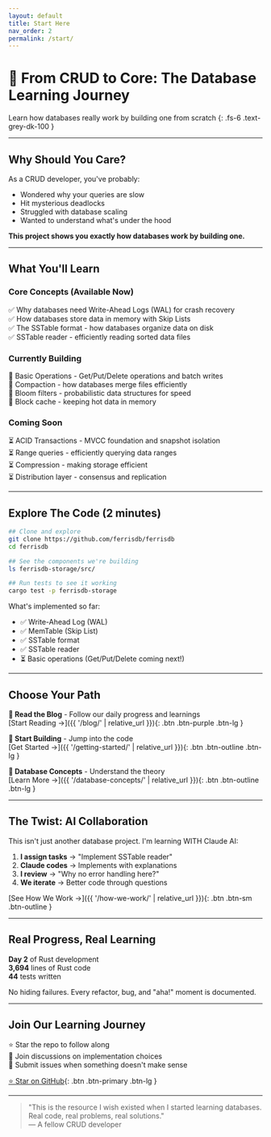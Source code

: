 ```yaml
---
layout: default
title: Start Here
nav_order: 2
permalink: /start/
---
```


# 🚀 From CRUD to Core: The Database Learning Journey

Learn how databases really work by building one from scratch
{: .fs-6 .text-grey-dk-100 }

---

## Why Should You Care?

As a CRUD developer, you've probably:

- Wondered why your queries are slow
- Hit mysterious deadlocks
- Struggled with database scaling
- Wanted to understand what's under the hood

**This project shows you exactly how databases work by building one.**

---

## What You'll Learn

### Core Concepts (Available Now)

✅ Why databases need Write-Ahead Logs (WAL) for crash recovery  
✅ How databases store data in memory with Skip Lists  
✅ The SSTable format - how databases organize data on disk  
✅ SSTable reader - efficiently reading sorted data files

### Currently Building

🚧 Basic Operations - Get/Put/Delete operations and batch writes  
🚧 Compaction - how databases merge files efficiently  
🚧 Bloom filters - probabilistic data structures for speed  
🚧 Block cache - keeping hot data in memory

### Coming Soon

⏳ ACID Transactions - MVCC foundation and snapshot isolation  
⏳ Range queries - efficiently querying data ranges  
⏳ Compression - making storage efficient  
⏳ Distribution layer - consensus and replication

---

## Explore The Code (2 minutes)

```bash
## Clone and explore
git clone https://github.com/ferrisdb/ferrisdb
cd ferrisdb

## See the components we're building
ls ferrisdb-storage/src/

## Run tests to see it working
cargo test -p ferrisdb-storage
```

What's implemented so far:

- ✅ Write-Ahead Log (WAL)
- ✅ MemTable (Skip List)
- ✅ SSTable format
- ✅ SSTable reader
- ⏳ Basic operations (Get/Put/Delete coming next!)

---

## Choose Your Path

**📖 Read the Blog** - Follow our daily progress and learnings  
[Start Reading →]({{ '/blog/' | relative_url }}){: .btn .btn-purple .btn-lg }

**🔧 Start Building** - Jump into the code  
[Get Started →]({{ '/getting-started/' | relative_url }}){: .btn .btn-outline .btn-lg }

**🤔 Database Concepts** - Understand the theory  
[Learn More →]({{ '/database-concepts/' | relative_url }}){: .btn .btn-outline .btn-lg }

---

## The Twist: AI Collaboration

This isn't just another database project. I'm learning WITH Claude AI:

1. **I assign tasks** → "Implement SSTable reader"
2. **Claude codes** → Implements with explanations
3. **I review** → "Why no error handling here?"
4. **We iterate** → Better code through questions

[See How We Work →]({{ '/how-we-work/' | relative_url }}){: .btn .btn-sm .btn-outline }

---

## Real Progress, Real Learning

**Day 2** of Rust development  
**3,694** lines of Rust code  
**44** tests written

No hiding failures. Every refactor, bug, and "aha!" moment is documented.

---

## Join Our Learning Journey

⭐ Star the repo to follow along  
💬 Join discussions on implementation choices  
🐛 Submit issues when something doesn't make sense

[⭐ Star on GitHub](https://github.com/ferrisdb/ferrisdb){: .btn .btn-primary .btn-lg }

---

> "This is the resource I wish existed when I started learning databases. Real code, real problems, real solutions."  
> — A fellow CRUD developer
